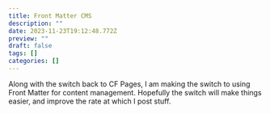 ```yaml
---
title: Front Matter CMS
description: ""
date: 2023-11-23T19:12:48.772Z
preview: ""
draft: false
tags: []
categories: []
---
```


Along with the switch back to CF Pages, I am making the switch to using Front Matter for content management. Hopefully the switch will make things easier, and improve the rate at which I post stuff.
